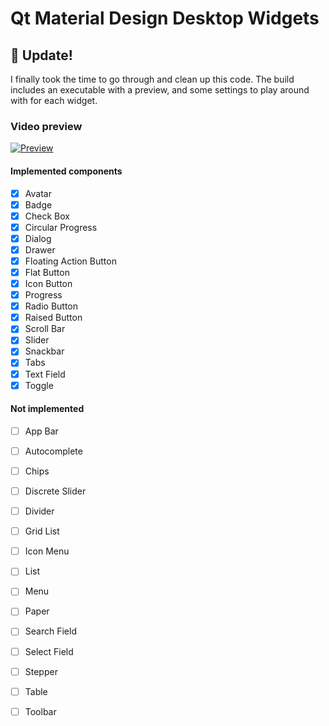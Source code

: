# Qt Material Design Desktop Widgets

## :hatched_chick: Update!

I finally took the time to go through and clean up this code. The build includes an executable with a preview, and some settings to play around with for each widget.

### Video preview

[![Preview](http://img.youtube.com/vi/21UMeNVBPU4/0.jpg)](http://www.youtube.com/watch?v=21UMeNVBPU4 "Preview")

#### Implemented components

- [x] Avatar
- [x] Badge
- [x] Check Box
- [x] Circular Progress
- [x] Dialog
- [x] Drawer
- [x] Floating Action Button
- [x] Flat Button
- [x] Icon Button
- [x] Progress
- [x] Radio Button
- [x] Raised Button
- [x] Scroll Bar
- [x] Slider
- [x] Snackbar
- [x] Tabs
- [x] Text Field
- [x] Toggle

#### Not implemented 

- [ ] App Bar
- [ ] Autocomplete
- [ ] Chips
- [ ] Discrete Slider
- [ ] Divider
- [ ] Grid List
- [ ] Icon Menu
- [ ] List
- [ ] Menu
- [ ] Paper
- [ ] Search Field
- [ ] Select Field
- [ ] Stepper
- [ ] Table
- [ ] Toolbar

